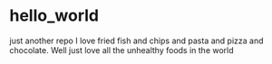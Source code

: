 # hello_world
just another repo
I love fried fish and chips and pasta and pizza and chocolate. Well just love all the unhealthy foods in the world 
